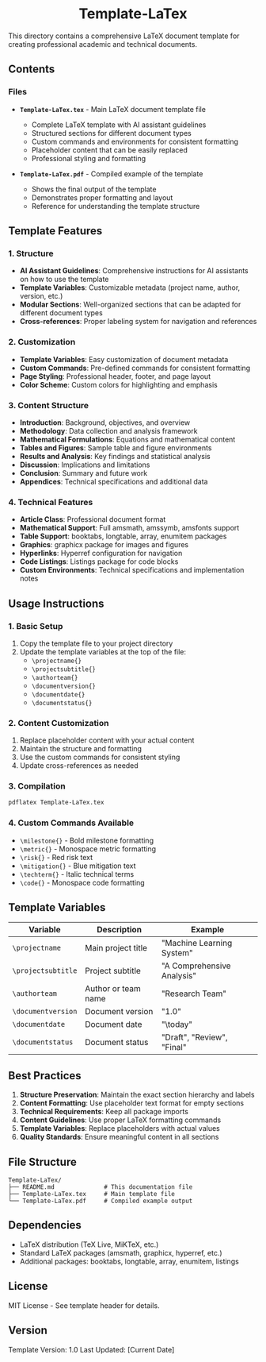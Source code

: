 <h1 align="center">Template-LaTex</h1>

This directory contains a comprehensive LaTeX document template for creating professional academic and technical documents.

## Contents

### Files

- **`Template-LaTex.tex`** - Main LaTeX document template file
  - Complete LaTeX template with AI assistant guidelines
  - Structured sections for different document types
  - Custom commands and environments for consistent formatting
  - Placeholder content that can be easily replaced
  - Professional styling and formatting

- **`Template-LaTex.pdf`** - Compiled example of the template
  - Shows the final output of the template
  - Demonstrates proper formatting and layout
  - Reference for understanding the template structure

## Template Features

### 1. Structure
- **AI Assistant Guidelines**: Comprehensive instructions for AI assistants on how to use the template
- **Template Variables**: Customizable metadata (project name, author, version, etc.)
- **Modular Sections**: Well-organized sections that can be adapted for different document types
- **Cross-references**: Proper labeling system for navigation and references

### 2. Customization
- **Template Variables**: Easy customization of document metadata
- **Custom Commands**: Pre-defined commands for consistent formatting
- **Page Styling**: Professional header, footer, and page layout
- **Color Scheme**: Custom colors for highlighting and emphasis

### 3. Content Structure
- **Introduction**: Background, objectives, and overview
- **Methodology**: Data collection and analysis framework
- **Mathematical Formulations**: Equations and mathematical content
- **Tables and Figures**: Sample table and figure environments
- **Results and Analysis**: Key findings and statistical analysis
- **Discussion**: Implications and limitations
- **Conclusion**: Summary and future work
- **Appendices**: Technical specifications and additional data

### 4. Technical Features
- **Article Class**: Professional document format
- **Mathematical Support**: Full amsmath, amssymb, amsfonts support
- **Table Support**: booktabs, longtable, array, enumitem packages
- **Graphics**: graphicx package for images and figures
- **Hyperlinks**: Hyperref configuration for navigation
- **Code Listings**: Listings package for code blocks
- **Custom Environments**: Technical specifications and implementation notes

## Usage Instructions

### 1. Basic Setup
1. Copy the template file to your project directory
2. Update the template variables at the top of the file:
   - `\projectname{}`
   - `\projectsubtitle{}`
   - `\authorteam{}`
   - `\documentversion{}`
   - `\documentdate{}`
   - `\documentstatus{}`

### 2. Content Customization
1. Replace placeholder content with your actual content
2. Maintain the structure and formatting
3. Use the custom commands for consistent styling
4. Update cross-references as needed

### 3. Compilation
```bash
pdflatex Template-LaTex.tex
```

### 4. Custom Commands Available
- `\milestone{}` - Bold milestone formatting
- `\metric{}` - Monospace metric formatting
- `\risk{}` - Red risk text
- `\mitigation{}` - Blue mitigation text
- `\techterm{}` - Italic technical terms
- `\code{}` - Monospace code formatting

## Template Variables

| Variable | Description | Example |
|----------|-------------|---------|
| `\projectname` | Main project title | "Machine Learning System" |
| `\projectsubtitle` | Project subtitle | "A Comprehensive Analysis" |
| `\authorteam` | Author or team name | "Research Team" |
| `\documentversion` | Document version | "1.0" |
| `\documentdate` | Document date | "\today" |
| `\documentstatus` | Document status | "Draft", "Review", "Final" |

## Best Practices

1. **Structure Preservation**: Maintain the exact section hierarchy and labels
2. **Content Formatting**: Use placeholder text format for empty sections
3. **Technical Requirements**: Keep all package imports
4. **Content Guidelines**: Use proper LaTeX formatting commands
5. **Template Variables**: Replace placeholders with actual values
6. **Quality Standards**: Ensure meaningful content in all sections

## File Structure

```
Template-LaTex/
├── README.md              # This documentation file
├── Template-LaTex.tex     # Main template file
└── Template-LaTex.pdf     # Compiled example output
```

## Dependencies

- LaTeX distribution (TeX Live, MiKTeX, etc.)
- Standard LaTeX packages (amsmath, graphicx, hyperref, etc.)
- Additional packages: booktabs, longtable, array, enumitem, listings

## License

MIT License - See template header for details.

## Version

Template Version: 1.0
Last Updated: [Current Date]
